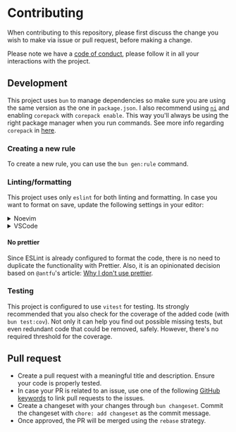 # Contributing

When contributing to this repository, please first discuss the change you wish
to make via issue or pull request, before making a change.

Please note we have a [code of conduct](./CODE_OF_CONDUCT.md), please follow it
in all your interactions with the project.

## Development

This project uses `bun` to manage dependencies so make sure you are using the
same version as the one in `package.json`. I also recommend using [`ni`](https://github.com/antfu-collective/ni)
and enabling `corepack` with `corepack enable`. This way you'll always be using
the right package manager when you run commands. See more info regarding
`corepack` in [here](https://nodejs.org/api/corepack.html).

### Creating a new rule

To create a new rule, you can use the `bun gen:rule` command.

### Linting/formatting

This project uses only `eslint` for both linting and formatting. In case you
want to format on save, update the following settings in your editor:

<details>
<summary>Noevim</summary>

```lua
-- Using conform
vim.api.nvim_create_autocmd('BufWritePre', {
  pattern = '*',
  callback = function(args)
    require('conform').format({ bufnr = args.buf })
  end,
  group = vim.api.nvim_create_augroup('EslintFixAll', { clear = true }),
})

-- Using eslint lsp
lspconfig.eslint.setup({
  --- ...
  on_attach = function(client, bufnr)
    vim.api.nvim_create_autocmd("BufWritePre", {
      buffer = bufnr,
      command = "EslintFixAll",
    })
  end,
})
```

You can also use [`none-ls`](https://github.com/nvimtools/none-ls.nvim) or
[`nvim-lint`](https://github.com/nvimtools/none-ls.nvim).

</details>

<details>
<summary>VSCode</summary>
```json
{
  "editor.codeActionsOnSave": {
    "source.fixAll": false,
    "source.fixAll.eslint": true
  }
}
```
</details>

#### No prettier

Since ESLint is already configured to format the code, there is no need to
duplicate the functionality with Prettier. Also, it is an opinionated decision
based on `@antfu`'s article: [Why I don't use prettier](https://antfu.me/posts/why-not-prettier).

### Testing

This project is configured to use `vitest` for testing. Its strongly recommended
that you also check for the coverage of the added code (with `bun test:cov`).
Not only it can help you find out possible missing tests, but even redundant
code that could be removed, safely. However, there's no required threshold for
the coverage.

## Pull request

- Create a pull request with a meaningful title and description. Ensure your
  code is properly tested.
- In case your PR is related to an issue, use one of the following [GitHub
  keywords](https://docs.github.com/en/issues/tracking-your-work-with-issues/using-issues/linking-a-pull-request-to-an-issue#linking-a-pull-request-to-an-issue-using-a-keyword)
  to link pull requests to the issues.
- Create a changeset with your changes through `bun changeset`. Commit the
  changeset with `chore: add changeset` as the commit message.
- Once approved, the PR will be merged using the `rebase` strategy.
